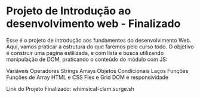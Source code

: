 # Projeto de Introdução ao desenvolvimento web - Finalizado

Esse é o projeto de introdução aos fundamentos do desenvolvimento Web. Aqui, vamos praticar a estrutura do que faremos pelo curso todo. O objetivo é construir uma página estilizada, e com lista e busca utilizando manipulação de DOM, praticando o conteúdo do módulo com JS:

Variáveis
Operadores
Strings
Arrays
Objetos
Condicionais
Laços
Funções
Funções de Array
HTML e CSS
Flex e Grid
DOM e responsividade


Link do Projeto Finalizado: whimsical-clam.surge.sh
